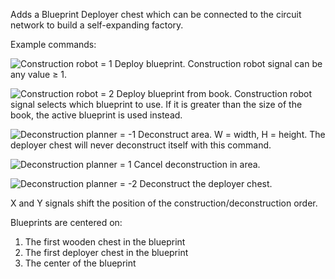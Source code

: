 Adds a Blueprint Deployer chest which can be connected to the circuit network to build a self-expanding factory.

Example commands:

![Construction robot = 1](http://davemcw.com/factorio/images/construction-robot_1.jpg)
Deploy blueprint. Construction robot signal can be any value ≥ 1.


![Construction robot = 2](http://davemcw.com/factorio/images/construction-robot_2.jpg)
Deploy blueprint from book. Construction robot signal selects which blueprint to use.  If it is greater than the size of the book, the active blueprint is used instead.


![Deconstruction planner = -1](http://davemcw.com/factorio/images/deconstruction-planner_-1.jpg)
Deconstruct area. W = width, H = height.  The deployer chest will never deconstruct itself with this command.


![Deconstruction planner = 1](http://davemcw.com/factorio/images/deconstruction-planner_1.jpg)
Cancel deconstruction in area.


![Deconstruction planner = -2](http://davemcw.com/factorio/images/deconstruction-planner_-2.jpg)
Deconstruct the deployer chest.


X and Y signals shift the position of the construction/deconstruction order.

Blueprints are centered on:
1. The first wooden chest in the blueprint
2. The first deployer chest in the blueprint
3. The center of the blueprint
